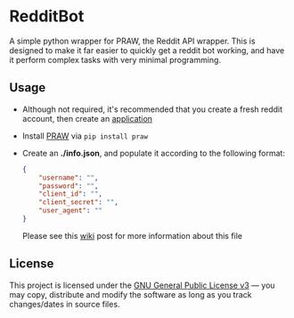 # RedditBot

A simple python wrapper for PRAW, the Reddit API wrapper. This is designed to make it far easier to quickly get a reddit bot working, and have it perform complex tasks with very minimal programming.

## Usage

- Although not required, it's recommended that you create a fresh reddit account, then create an [application](https://www.reddit.com/prefs/apps/)
- Install [PRAW](https://praw.readthedocs.io/en/latest/) via `pip install praw`
- Create an **./info.json**, and populate it according to the following format:

    ```json
    {
        "username": "",
        "password": "",
        "client_id": "",
        "client_secret": "",
        "user_agent": ""
    }
    ```

    Please see this [wiki](https://github.com/Kontort/RedditBot/wiki/Information-about-info.json) post for more information about this file

## License

This project is licensed under the [GNU General Public License v3](https://tldrlegal.com/license/gnu-general-public-license-v3-(gpl-3)) &#8212; you may copy, distribute and modify the software as long as you track changes/dates in source files.
